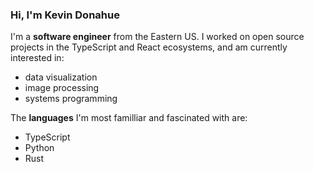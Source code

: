 ### Hi, I'm Kevin Donahue

I'm a **software engineer** from the Eastern US. I worked on open source projects in the TypeScript and React ecosystems, and am currently interested in:

- data visualization
- image processing
- systems programming

The **languages** I'm most familliar and fascinated with are:

- TypeScript
- Python
- Rust
